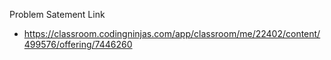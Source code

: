 Problem Satement Link
  - https://classroom.codingninjas.com/app/classroom/me/22402/content/499576/offering/7446260